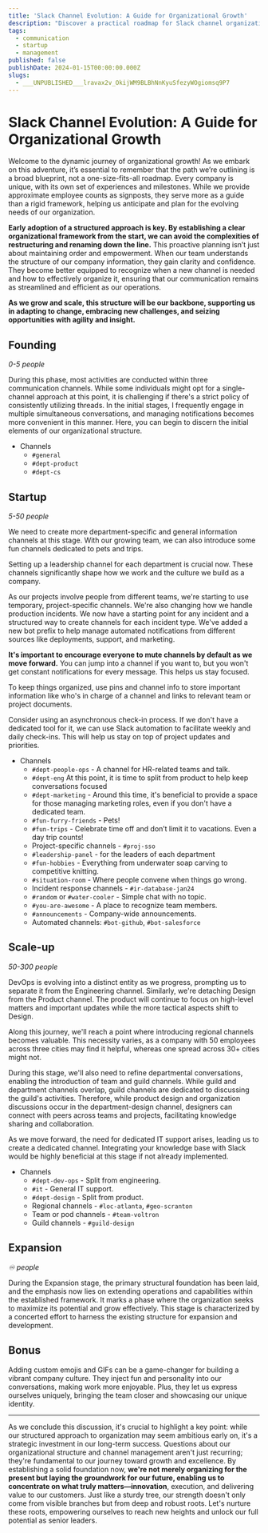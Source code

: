 ```yaml
---
title: 'Slack Channel Evolution: A Guide for Organizational Growth'
description: "Discover a practical roadmap for Slack channel organization to facilitate seamless company growth. Learn when and how to create channels that align with your evolving organizational needs, ensuring efficient communication and collaboration as your team expands.\n"
tags:
  - communication
  - startup
  - management
published: false
publishDate: 2024-01-15T00:00:00.000Z
slugs:
  - ___UNPUBLISHED___lravax2v_OkijWM9BLBhNnKyuSfezyWOgiomsq9P7
---
```


# Slack Channel Evolution: A Guide for Organizational Growth

Welcome to the dynamic journey of organizational growth! As we embark on this adventure, it’s essential to remember that the path we’re outlining is a broad blueprint, not a one-size-fits-all roadmap. Every company is unique, with its own set of experiences and milestones. While we provide approximate employee counts as signposts, they serve more as a guide than a rigid framework, helping us anticipate and plan for the evolving needs of our organization.

**Early adoption of a structured approach is key. By establishing a clear organizational framework from the start, we can avoid the complexities of restructuring and renaming down the line.** This proactive planning isn’t just about maintaining order and empowerment. When our team understands the structure of our company information, they gain clarity and confidence. They become better equipped to recognize when a new channel is needed and how to effectively organize it, ensuring that our communication remains as streamlined and efficient as our operations.

**As we grow and scale, this structure will be our backbone, supporting us in adapting to change, embracing new challenges, and seizing opportunities with agility and insight.**

## Founding

_0-5 people_

During this phase, most activities are conducted within three communication channels. While some individuals might opt for a single-channel approach at this point, it is challenging if there's a strict policy of consistently utilizing threads. In the initial stages, I frequently engage in multiple simultaneous conversations, and managing notifications becomes more convenient in this manner. Here, you can begin to discern the initial elements of our organizational structure.

- Channels
  - `#general`
  - `#dept-product`
  - `#dept-cs`

## Startup

_5-50 people_

We need to create more department-specific and general information channels at this stage. With our growing team, we can also introduce some fun channels dedicated to pets and trips.

Setting up a leadership channel for each department is crucial now. These channels significantly shape how we work and the culture we build as a company.

As our projects involve people from different teams, we're starting to use temporary, project-specific channels. We're also changing how we handle production incidents. We now have a starting point for any incident and a structured way to create channels for each incident type. We've added a new bot prefix to help manage automated notifications from different sources like deployments, support, and marketing.

**It's important to encourage everyone to mute channels by default as we move forward.** You can jump into a channel if you want to, but you won't get constant notifications for every message. This helps us stay focused.

To keep things organized, use pins and channel info to store important information like who's in charge of a channel and links to relevant team or project documents.

Consider using an asynchronous check-in process. If we don't have a dedicated tool for it, we can use Slack automation to facilitate weekly and daily check-ins. This will help us stay on top of project updates and priorities.

- Channels
  - `#dept-people-ops` - A channel for HR-related teams and talk.
  - `#dept-eng` At this point, it is time to split from product to help keep conversations focused
  - `#dept-marketing` - Around this time, it's beneficial to provide a space for those managing marketing roles, even if you don't have a dedicated team.
  - `#fun-furry-friends` - Pets!
  - `#fun-trips` - Celebrate time off and don’t limit it to vacations. Even a day trip counts!
  - Project-specific channels - `#proj-sso`
  - `#leadership-panel` - for the leaders of each department
  - `#fun-hobbies` - Everything from underwater soap carving to competitive knitting.
  - `#situation-room` - Where people convene when things go wrong.
  - Incident response channels - `#ir-database-jan24`
  - `#random` or `#water-cooler` - Simple chat with no topic.
  - `#you-are-awesome` - A place to recognize team members.
  - `#announcements` - Company-wide announcements.
  - Automated channels: `#bot-github`, `#bot-salesforce`

## Scale-up

_50-300 people_

DevOps is evolving into a distinct entity as we progress, prompting us to separate it from the Engineering channel. Similarly, we're detaching Design from the Product channel. The product will continue to focus on high-level matters and important updates while the more tactical aspects shift to Design.

Along this journey, we'll reach a point where introducing regional channels becomes valuable. This necessity varies, as a company with 50 employees across three cities may find it helpful, whereas one spread across 30+ cities might not.

During this stage, we'll also need to refine departmental conversations, enabling the introduction of team and guild channels. While guild and department channels overlap, guild channels are dedicated to discussing the guild's activities. Therefore, while product design and organization discussions occur in the department-design channel, designers can connect with peers across teams and projects, facilitating knowledge sharing and collaboration.

As we move forward, the need for dedicated IT support arises, leading us to create a dedicated channel. Integrating your knowledge base with Slack would be highly beneficial at this stage if not already implemented.

- Channels
  - `#dept-dev-ops` - Split from engineering.
  - `#it` - General IT support.
  - `#dept-design` - Split from product.
  - Regional channels - `#loc-atlanta`, `#geo-scranton`
  - Team or pod channels - `#team-voltron`
  - Guild channels - `#guild-design`

## Expansion

_♾️ people_

During the Expansion stage, the primary structural foundation has been laid, and the emphasis now lies on extending operations and capabilities within the established framework. It marks a phase where the organization seeks to maximize its potential and grow effectively. This stage is characterized by a concerted effort to harness the existing structure for expansion and development.

## Bonus

Adding custom emojis and GIFs can be a game-changer for building a vibrant company culture. They inject fun and personality into our conversations, making work more enjoyable. Plus, they let us express ourselves uniquely, bringing the team closer and showcasing our unique identity.

---

As we conclude this discussion, it's crucial to highlight a key point: while our structured approach to organization may seem ambitious early on, it's a strategic investment in our long-term success. Questions about our organizational structure and channel management aren't just recurring; they're fundamental to our journey toward growth and excellence. By establishing a solid foundation now, **we're not merely organizing for the present but laying the groundwork for our future, enabling us to concentrate on what truly matters—innovation**, execution, and delivering value to our customers. Just like a sturdy tree, our strength doesn't only come from visible branches but from deep and robust roots. Let's nurture these roots, empowering ourselves to reach new heights and unlock our full potential as senior leaders.
